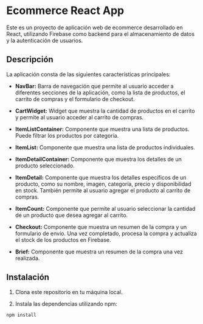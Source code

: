 # Ecommerce React App

Este es un proyecto de aplicación web de ecommerce desarrollado en React, utilizando Firebase como backend para el almacenamiento de datos y la autenticación de usuarios.

## Descripción

La aplicación consta de las siguientes características principales:

- **NavBar:** Barra de navegación que permite al usuario acceder a diferentes secciones de la aplicación, como la lista de productos, el carrito de compras y el formulario de checkout.

- **CartWidget:** Widget que muestra la cantidad de productos en el carrito y permite al usuario acceder al carrito de compras.

- **ItemListContainer:** Componente que muestra una lista de productos. Puede filtrar los productos por categoría.

- **ItemList:** Componente que muestra una lista de productos individuales.

- **ItemDetailContainer:** Componente que muestra los detalles de un producto seleccionado.

- **ItemDetail:** Componente que muestra los detalles específicos de un producto, como su nombre, imagen, categoría, precio y disponibilidad en stock. También permite al usuario agregar el producto al carrito de compras.

- **ItemCount:** Componente que permite al usuario seleccionar la cantidad de un producto que desea agregar al carrito.

- **Checkout:** Componente que muestra un resumen de la compra y un formulario de envío. Una vez completado, procesa la compra y actualiza el stock de los productos en Firebase.

- **Brief:** Componente que muestra un resumen de la compra una vez realizada.

## Instalación

1. Clona este repositorio en tu máquina local.

2. Instala las dependencias utilizando npm:

```bash
npm install
